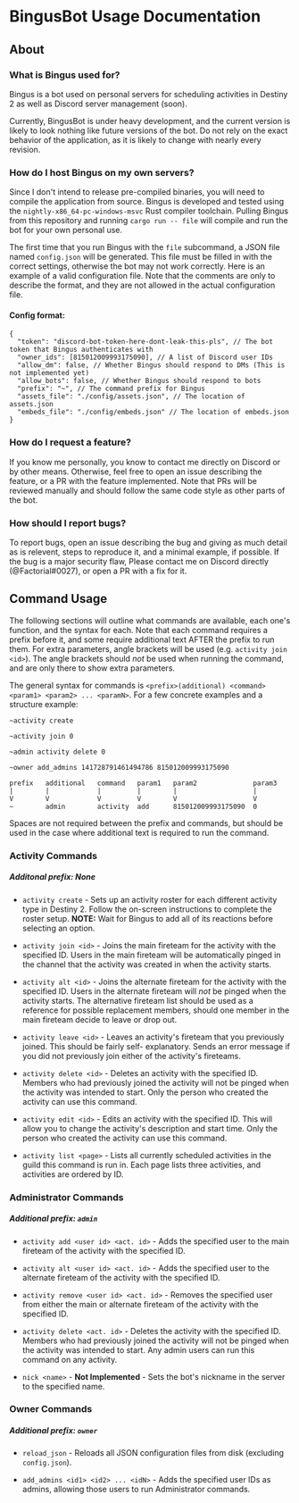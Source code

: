 # BingusBot Usage Documentation

## About
### What is Bingus used for?
Bingus is a bot used on personal servers for scheduling activities in Destiny 2 as well as Discord server management
(soon).

Currently, BingusBot is under heavy development, and the current version is likely to look nothing like future versions
of the bot. Do not rely on the exact behavior of the application, as it is likely to change with nearly every revision.

### How do I host Bingus on my own servers?
Since I don't intend to release pre-compiled binaries, you will need to compile the application from source. Bingus is 
developed and tested using the `nightly-x86_64-pc-windows-msvc` Rust compiler toolchain. Pulling Bingus from this 
repository and running `cargo run -- file` will compile and run the bot for your own personal use.

The first time that you run Bingus with the `file` subcommand, a JSON file named `config.json` will be generated. This
file must be filled in with the correct settings, otherwise the bot may not work correctly. Here is an example of a 
valid configuration file. Note that the comments are only to describe the format, and they are not allowed in the actual
configuration file.

#### Config format:

```json5
{
  "token": "discord-bot-token-here-dont-leak-this-pls", // The bot token that Bingus authenticates with
  "owner_ids": [815012009993175090], // A list of Discord user IDs
  "allow_dm": false, // Whether Bingus should respond to DMs (This is not implemented yet)
  "allow_bots": false, // Whether Bingus should respond to bots
  "prefix": "~", // The command prefix for Bingus
  "assets_file": "./config/assets.json", // The location of assets.json
  "embeds_file": "./config/embeds.json" // The location of embeds.json
}
```

### How do I request a feature?
If you know me personally, you know to contact me directly on Discord or by other means. Otherwise, feel free
to open an issue describing the feature, or a PR with the feature implemented. Note that PRs will be reviewed manually
and should follow the same code style as other parts of the bot.

### How should I report bugs?
To report bugs, open an issue describing the bug and giving as much detail as is relevent, steps to reproduce it, and a 
minimal example, if possible. If the bug is a major security flaw, Please contact me on Discord directly (@Factorial#0027),
or open a PR with a fix for it.

## Command Usage
The following sections will outline what commands are available, each one's function, and the syntax for each. Note that
each command requires a prefix before it, and some require additional text AFTER the prefix to run them. For extra
parameters, angle brackets will be used (e.g. `activity join <id>`). The angle brackets should *not* be used when
running the command, and are only there to show extra parameters.

The general syntax for commands is `<prefix>(additional) <command> <param1> <param2> ... <paramN>`. For a few concrete
examples and a structure example:
```
~activity create

~activity join 0

~admin activity delete 0

~owner add_admins 141728791461494786 815012009993175090

prefix   additional   command   param1   param2              param3
|        |            |         |        |                   |
V        V            V         V        V                   V
~        admin        activity  add      815012009993175090  0
```

Spaces are not required between the prefix and commands, but should be used in the case where additional text is
required to run the command.

### Activity Commands
##### Additonal prefix: None

- `activity create` - Sets up an activity roster for each different activity type in Destiny 2. Follow the on-screen
  instructions to complete the roster setup. **NOTE:** Wait for Bingus to add all of its reactions before selecting an
  option.
  
- `activity join <id>` - Joins the main fireteam for the activity with the specified ID. Users in the main fireteam will 
  be automatically pinged in the channel that the activity was created in when the activity starts.
  
- `activity alt <id>` - Joins the alternate fireteam for the activity with the specified ID. Users in the alternate
  fireteam will *not* be pinged when the activity starts. The alternative fireteam list should be used as a reference for 
  possible replacement members, should one member in the main fireteam decide to leave or drop out.
  
- `activity leave <id>` - Leaves an activity's fireteam that you previously joined. This should be fairly self-
  explanatory. Sends an error message if you did not previously join either of the activity's fireteams.
  
- `activity delete <id>` - Deletes an activity with the specified ID. Members who had previously joined the activity
  will not be pinged when the activity was intended to start. Only the person who created the activity can use this
  command.

- `activity edit <id>` - Edits an activity with the specified ID. This will allow you to change the activity's
  description and start time. Only the person who created the activity can use this command.
  
- `activity list <page>` - Lists all currently scheduled activities in the guild this command is run in. Each page
  lists three activities, and activities are ordered by ID.
  
### Administrator Commands
##### Additional prefix: `admin`

- `activity add <user id> <act. id>` - Adds the specified user to the main fireteam of the activity with the 
  specified ID.
  
- `activity alt <user id> <act. id>` - Adds the specified user to the alternate fireteam of the activity with the 
  specified ID.
  
- `activity remove <user id> <act. id>` - Removes the specified user from either the main or alternate fireteam
  of the activity with the specified ID.
  
- `activity delete <act. id>` - Deletes the activity with the specified ID. Members who had previously joined the
  activity will not be pinged when the activity was intended to start. Any admin users can run this command on any
  activity.
  
- `nick <name>` - **Not Implemented** - Sets the bot's nickname in the server to the specified name.

### Owner Commands
##### Additional prefix: `owner`

- `reload_json` - Reloads all JSON configuration files from disk (excluding `config.json`).

- `add_admins <id1> <id2> ... <idN>` - Adds the specified user IDs as admins, allowing those users to run Administrator 
  commands.

  
